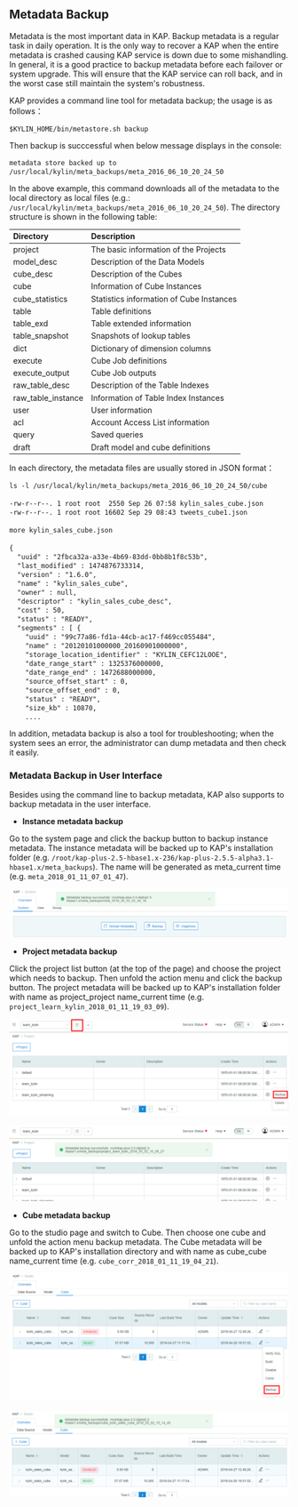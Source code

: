 ## Metadata Backup

Metadata is the most important data in KAP. Backup metadata is a regular task in daily operation. It is the only way to recover a KAP when the entire metadata is crashed causing KAP service is down due to some mishandling. In general, it is a good practice to backup metadata before each failover or system upgrade. This will ensure that the KAP service can roll back, and in the worst case still maintain the system's robustness.

KAP provides a command line tool for metadata backup; the usage is as follows：

```shell
$KYLIN_HOME/bin/metastore.sh backup
```
Then backup is succcessful when below message displays in the console:

```shell
metadata store backed up to /usr/local/kylin/meta_backups/meta_2016_06_10_20_24_50
```
In the above example, this command downloads all of the metadata to the local directory as local files (e.g.: `/usr/local/kylin/meta_backups/meta_2016_06_10_20_24_50`). The directory structure is shown in the following table:

| Directory          | Description                              |
| :----------------- | :--------------------------------------- |
| project            | The basic information of the Projects    |
| model_desc         | Description of the Data Models           |
| cube_desc          | Description of the Cubes                 |
| cube               | Information of Cube Instances            |
| cube_statistics    | Statistics information of Cube Instances |
| table              | Table definitions                        |
| table_exd          | Table extended information               |
| table_snapshot     | Snapshots of lookup tables               |
| dict               | Dictionary of dimension columns          |
| execute            | Cube Job definitions                     |
| execute_output     | Cube Job outputs                         |
| raw_table_desc     | Description of the Table Indexes         |
| raw_table_instance | Information of Table Index Instances     |
| user               | User information                         |
| acl                | Account Access List information          |
| query              | Saved queries                            |
| draft              | Draft model and cube definitions         |
In each directory, the metadata files are usually stored in JSON format：
```shell
ls -l /usr/local/kylin/meta_backups/meta_2016_06_10_20_24_50/cube

-rw-r--r--. 1 root root  2550 Sep 26 07:58 kylin_sales_cube.json
-rw-r--r--. 1 root root 16602 Sep 29 08:43 tweets_cube1.json

more kylin_sales_cube.json

{
  "uuid" : "2fbca32a-a33e-4b69-83dd-0bb8b1f8c53b",
  "last_modified" : 1474876733314,
  "version" : "1.6.0",
  "name" : "kylin_sales_cube",
  "owner" : null,
  "descriptor" : "kylin_sales_cube_desc",
  "cost" : 50,
  "status" : "READY",
  "segments" : [ {
    "uuid" : "99c77a86-fd1a-44cb-ac17-f469cc055484",
    "name" : "20120101000000_20160901000000",
    "storage_location_identifier" : "KYLIN_CEFC12LOOE",
    "date_range_start" : 1325376000000,
    "date_range_end" : 1472688000000,
    "source_offset_start" : 0,
    "source_offset_end" : 0,
    "status" : "READY",
    "size_kb" : 10870,
    ....
```

In addition, metadata backup is also a tool for troubleshooting; when the system sees an error, the administrator can dump metadata and then check it easily.

### Metadata Backup in User Interface

Besides using the command line to backup metadata, KAP also supports to backup metadata in the user interface.

- **Instance metadata backup**

Go to the system page and click the backup button to backup instance metadata. The instance metadata will be backed up to KAP's installation folder (e.g. `/root/kap-plus-2.5-hbase1.x-236/kap-plus-2.5.5-alpha3.1-hbase1.x/meta_backups`).  The name will be generated as meta_current time (e.g. `meta_2018_01_11_07_01_47`).

![instance metadata backup](images/instance_backup_1_en.png)

- **Project metadata backup**

Click the project list button (at the top of the page) and choose the project which needs to backup. Then unfold the action menu and click the backup button. The project metadata will be backed up to KAP's installation folder with name as project_project name_current time (e.g. `project_learn_kylin_2018_01_11_19_03_09`).

![project page](images/project_page_1_en.png)

![project metadata backup](images/project_backup_1_en.png)

- **Cube metadata backup**

Go to the studio page and switch to Cube. Then choose one cube and unfold the action menu backup metadata. The Cube metadata will be backed up to KAP's installation directory and with name as cube_cube name_current time (e.g. `cube_corr_2018_01_11_19_04_21`).

![studio page](images/studio_page_1_en.png)

![cube metadata backup](images/Cube_backup_1_en.png)